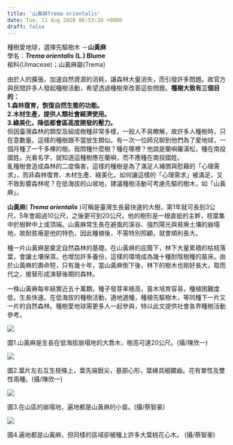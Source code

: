 ```yaml
---
title: '山黃麻Trema orientalis'
date: Tue, 11 Aug 2020 06:53:26 +0000
draft: false
---
```


種樹愛地球，選擇先驅樹木 －**山黃麻**  
學名：**_Trema orientalis_ (L.) Blume**  
榆科(Ulmaceae)；山黃麻屬(Trema)

由於人的擴張，加速自然資源的消耗，讓森林大量消失，而引發許多問題。故官方與民間許多人發起種樹活動，希望透過種樹來改善這些問題。**種樹大致有三個目的：  
1.森林復育，恢復自然生態的功能。  
2.木材生產，提供人類社會經濟使用。  
3.綠美化，降低都會區高度開發的壓力。**  
但因臺灣森林的類型及組成樹種非常多樣，一般人不易瞭解，故許多人種樹時，只在意數量。這樣的種樹跟不當放生類似。有一次一位師兄聊到他們為了愛地球，一個月種了一千多棵的樹。我問種什麼樹？種在哪裡？他說是蘭嶼羅漢松，種在南投國姓。光看名字，就知道這種樹應在蘭嶼，而不應種在南投國姓。  
亂種樹會造成森林的二度傷害，這樣的種樹是為了滿足人補償與慰藉的「心理需求」，而非森林復育、木材生產、綠美化。如何讓這樣的「心理需求」被滿足，又不致影響森林呢？在低海拔的山坡地，建議種樹活動可考慮先驅的樹木，如「山黃麻」。

**山黃麻**( **_Trema orientalis_** )可稱是臺灣生長最快速的大樹，第1年就可長到3公尺，5年會超過10公尺，之後更可到20公尺。他的樹形是一根直挺的主幹，枝葉集中於樹幹中上或頂端。山黃麻常生長在避風的溪谷、強烈陽光與貧瘠土壤的崩塌地，故耐貧瘠是他的特色，因此種植後，不需特別照顧，就會順利長大。

種一片山黃麻是奠定自然森林的基礎。在山黃麻的庇蔭下，林下大量累積的枯枝落葉，會讓土壤保濕，也增加許多養份，這樣的環境成為幾十種耐陰樹種的苗床。由於山黃麻的壽命短，只有幾十年，當山黃麻倒下後，林下的樹木也剛好長大，取而代之，接替形成演替後期的森林。

一株山黃麻每年結實近五十萬顆，種子發芽率極高，苗木培育容易，種植困難度低，生長快速。在低海拔的種樹活動，適地適種，種植先驅樹木，等同種下一片又一片的自然森林。種樹愛地球需更多人一起參與，特以此文提供社會各界種樹活動參考。

![](https://www.reforestation.tw/wp-content/uploads/2020/08/30708816_1933854779967486_4741416356006592512_o.jpg)

圖1.山黃麻是生長在低海拔崩塌地的大喬木，樹高可達20公尺。(攝/陳欣一)

![](https://www.reforestation.tw/wp-content/uploads/2020/08/30705065_1933854429967521_1453523568414425088_o.jpg)

圖2.葉片左右互生枝條上，葉先端銳尖，基部心形，葉緣具細鋸齒。花有單性及雙性兩種。(攝/陳欣一)

![](https://www.reforestation.tw/wp-content/uploads/2020/08/30727602_1933854116634219_2165047916756992000_o.jpg)

圖3.在山區的崩塌地，遍地都是山黃麻的小苗。(攝/蔡智豪)

![](https://www.reforestation.tw/wp-content/uploads/2020/08/30723967_1933855456634085_7271738291961987072_o.jpg)

圖4.遍地都是山黃麻，但同樣的區域卻被種上許多大葉桃花心木。 (攝/蔡智豪)